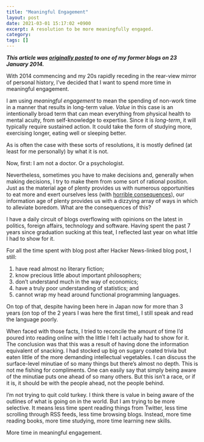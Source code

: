 ```yaml
---
title: "Meaningful Engagement"
layout: post
date: 2021-03-01 15:17:02 +0900
excerpt: A resolution to be more meaningfully engaged.
category:
tags: []
---
```


**_This article was [originally posted][op] to one of my former blogs on 23
January 2014._**

[op]: https://notes.inqk.net/post/74267339850

With 2014 commencing and my 20s rapidly receding in the rear-view mirror of
personal history, I’ve decided that I want to spend more time in meaningful
engagement.

I am using _meaningful engagement_ to mean the spending of non-work time in a
manner that results in long-term value. _Value_ in this case is an intentionally
broad term that can mean everything from physical health to mental acuity, from
self-knowledge to expertise. Since it is _long-term_, it will typically require
sustained action. It could take the form of studying more, exercising longer,
eating well or sleeping better.

As is often the case with these sorts of resolutions, it is mostly defined (at
least for me personally) by what it is not.

Now, first: I am not a doctor. Or a psychologist.

Nevertheless, sometimes you have to make decisions and, generally when making
decisions, I try to make them from some sort of rational position. Just as the
material age of plenty provides us with numerous opportunities to eat more and
exert ourselves less (with [horrible consequences][diabetes]), our information
age of plenty provides us with a dizzying array of ways in which to alleviate
boredom.  What are the consequences of this?

[diabetes]: https://care.diabetesjournals.org/content/32/12/2225.full

I have a daily circuit of blogs overflowing with opinions on the latest in
politics, foreign affairs, technology and software. Having spent the past 7
years since graduation sucking at this teat, I reflected last year on what
little I had to show for it.

For all the time spent with blog post after Hacker News-linked blog post, I
still:

1. have read almost no literary fiction;
2. know precious little about important philosophers;
3. don’t understand much in the way of economics;
4. have a truly poor understanding of statistics; and
5. cannot wrap my head around functional programming languages.

On top of that, despite having been here in Japan now for more than 3 years (on
top of the 2 years I was here the first time), I still speak and read the
language poorly.

When faced with those facts, I tried to reconcile the amount of time I’d poured
into reading online with the little I felt I actually had to show for it. The
conclusion was that this was a result of having done the information equivalent
of snacking. I had stocked up big on sugary coated trivia but eaten little of
the more demanding intellectual vegetables. I can discuss the surface-level
minutiae of so many things but there’s almost no depth. This is not me fishing
for compliments. One can easily say that simply being aware of the minutiae
puts one ahead of so many others. But this isn’t a race, or if it is, it should
be with the people ahead, not the people behind.

I’m not trying to quit cold turkey. I think there is value in being aware of
the outlines of what is going on in the world. But I am trying to be more
selective. It means less time spent reading things from Twitter, less time
scrolling through RSS feeds, less time browsing blogs. Instead, more time
reading books, more time studying, more time learning new skills.

More time in meaningful engagement.

